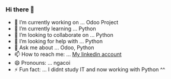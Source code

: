### Hi there 👋



- 🔭 I’m currently working on ... Odoo Project 
- 🌱 I’m currently learning ... Python
- 👯 I’m looking to collaborate on ... Python
- 🤔 I’m looking for help with ... Python
- 💬 Ask me about ... Odoo, Python 
- 📫 How to reach me: ... [My linkedin account](https://www.linkedin.com/in/nga-tr%E1%BA%A7n-9b2a131a6/)
- 😄 Pronouns: ... ngacoi
- ⚡ Fun fact: ... I didnt study IT and now working with Python ^^

